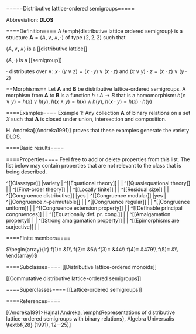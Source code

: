 =====Distributive lattice-ordered semigroups=====

Abbreviation: **DLOS**

====Definition====
A \emph{distributive lattice ordered semigroup} is a structure $\mathbf{A}=\langle A,\vee,\wedge,\cdot\rangle$ of type $\langle 2,2,2\rangle$ such that

$\langle A,\vee,\wedge\rangle$ is a [[distributive lattice]]

$\langle A,\cdot\rangle$ is a [[semigroup]]

$\cdot$ distributes over $\vee$:  $x\cdot(y\vee z)=(x\cdot y)\vee (x\cdot z)$ and $(x\vee y)\cdot z=(x\cdot z)\vee (y\cdot z)$

==Morphisms==
Let $\mathbf{A}$ and $\mathbf{B}$ be distributive lattice-ordered semigroups. A morphism from $\mathbf{A}$ to $\mathbf{B}$ is a function $h:A\rightarrow B$ that is a homomorphism: 
$h(x\vee y)=h(x) \vee h(y)$,
$h(x\wedge y)=h(x) \wedge h(y)$,
$h(x\cdot y)=h(x) \cdot h(y)$

====Examples====
Example 1: Any collection $\mathbf A$ of binary relations on a set $X$ such that $\mathbf A$ is closed under union, intersection and composition.

H. Andreka[(Andreka1991)] proves that these examples generate the variety DLOS.

====Basic results====


====Properties====
Feel free to add or delete properties from this list. The list below may contain properties that are not relevant to the class that is being described.

^[[Classtype]]                        |variety  |
^[[Equational theory]]                | |
^[[Quasiequational theory]]           | |
^[[First-order theory]]               | |
^[[Locally finite]]                   | |
^[[Residual size]]                    | |
^[[Congruence distributive]]          |yes |
^[[Congruence modular]]               |yes |
^[[Congruence $n$-permutable]]        | |
^[[Congruence regular]]               | |
^[[Congruence uniform]]               | |
^[[Congruence extension property]]    | |
^[[Definable principal congruences]]  | |
^[[Equationally def. pr. cong.]]      | |
^[[Amalgamation property]]            | |
^[[Strong amalgamation property]]     | |
^[[Epimorphisms are surjective]]      | |

====Finite members====

$\begin{array}{lr}
  f(1)= &1\\
  f(2)= &6\\
  f(3)= &44\\
  f(4)= &479\\
  f(5)= &\\
\end{array}$

====Subclasses====
[[Distributive lattice-ordered monoids]]

[[Commutative distributive lattice-ordered semigroups]]

====Superclasses====
[[Lattice-ordered semigroups]]

====References====

[(Andreka1991>Hajnal Andreka, \emph{Representations of distributive lattice-ordered semigroups with binary relations}, Algebra Universalis \textbf{28} (1991), 12--25)]


